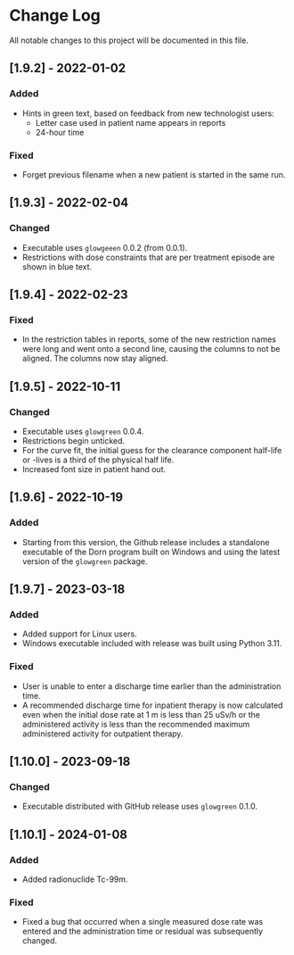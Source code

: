 # Change Log
All notable changes to this project will be documented in this file.

## [1.9.2] - 2022-01-02

### Added
- Hints in green text, based on feedback from new technologist users:
  - Letter case used in patient name appears in reports
  - 24-hour time

### Fixed
- Forget previous filename when a new patient is started in the same run.

## [1.9.3] - 2022-02-04

### Changed
- Executable uses `glowgeeen` 0.0.2 (from 0.0.1).
- Restrictions with dose constraints that are per treatment episode are shown in blue text.

## [1.9.4] - 2022-02-23

### Fixed
- In the restriction tables in reports, some of the new restriction names were long and went onto a second line, causing the columns to not be aligned. The columns now stay aligned.

## [1.9.5] - 2022-10-11

### Changed
- Executable uses `glowgreen` 0.0.4.
- Restrictions begin unticked.
- For the curve fit, the initial guess for the clearance component half-life or -lives is a third of the physical half life.
- Increased font size in patient hand out.

## [1.9.6] - 2022-10-19

### Added
- Starting from this version, the Github release includes a standalone executable of the Dorn program built on Windows and using the latest version of the `glowgreen` package.

## [1.9.7] - 2023-03-18

### Added
- Added support for Linux users.
- Windows executable included with release was built using Python 3.11.

### Fixed
- User is unable to enter a discharge time earlier than the administration time.
- A recommended discharge time for inpatient therapy is now calculated even when the initial dose rate at 1 m is less than 25 uSv/h or the administered activity is less than the recommended maximum administered activity for outpatient therapy.

## [1.10.0] - 2023-09-18

### Changed
- Executable distributed with GitHub release uses `glowgreen` 0.1.0.

## [1.10.1] - 2024-01-08

### Added
- Added radionuclide Tc-99m.

### Fixed
- Fixed a bug that occurred when a single measured dose rate was entered and the administration time or residual was subsequently changed.
